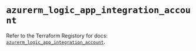 # `azurerm_logic_app_integration_account`

Refer to the Terraform Registory for docs: [`azurerm_logic_app_integration_account`](https://registry.terraform.io/providers/hashicorp/azurerm/3.0.2/docs/resources/logic_app_integration_account).

